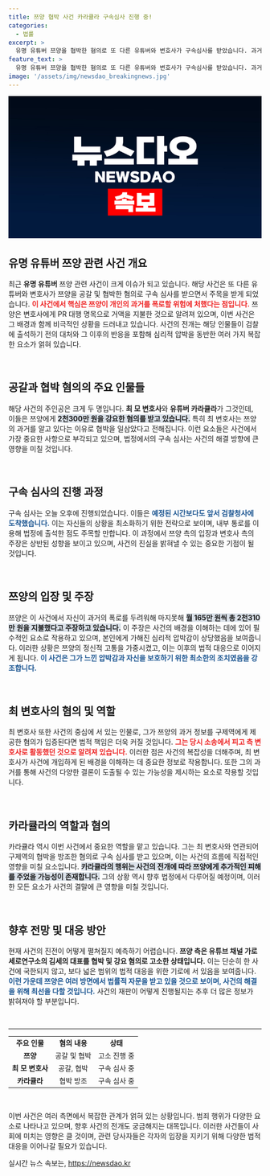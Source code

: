 ```yaml
---
title: 쯔양 협박 사건 카라큘라 구속심사 진행 중!
categories:
  - 법률
excerpt: >
  유명 유튜버 쯔양을 협박한 혐의로 또 다른 유튜버와 변호사가 구속심사를 받았습니다. 과거 폭로의 위협 속, 2천300만 원을 뜯어낸 사건이 밝혀진 가운데, 관련 영상 게시와 소송 압박 논란도 일어났습니다. 과연 이들의 운명은?
feature_text: >
  유명 유튜버 쯔양을 협박한 혐의로 또 다른 유튜버와 변호사가 구속심사를 받았습니다. 과거 폭로의 위협 속, 2천300만 원을 뜯어낸 사건이 밝혀진 가운데, 관련 영상 게시와 소송 압박 논란도 일어났습니다. 과연 이들의 운명은?
image: '/assets/img/newsdao_breakingnews.jpg'
---
```


<p><img src="/assets/img/newsdao_breakingnews.jpg" alt="firstkoreanews 속보" /></p>

<h2 data-ke-size="size26">유명 유튜버 쯔양 관련 사건 개요</h2>

<p data-ke-size="size16">최근 <b>유명 유튜버</b> 쯔양 관련 사건이 크게 이슈가 되고 있습니다. 해당 사건은 또 다른 유튜버와 변호사가 쯔양을 공갈 및 협박한 혐의로 구속 심사를 받으면서 주목을 받게 되었습니다. <b><span style="color: #ee2323;">이 사건에서 핵심은 쯔양이 개인의 과거를 폭로할 위험에 처했다는 점입니다.</span></b> 쯔양은 변호사에게 PR 대행 명목으로 거액을 지불한 것으로 알려져 있으며, 이번 사건은 그 배경과 함께 비극적인 상황을 드러내고 있습니다. 사건의 전개는 해당 인물들이 검찰에 출석하기 전의 대처와 그 이후의 반응을 포함해 심리적 압박을 동반한 여러 가지 복잡한 요소가 얽혀 있습니다.</p>

<p data-ke-size="size16">&nbsp;</p>

<h2 data-ke-size="size26">공갈과 협박 혐의의 주요 인물들</h2>

<p data-ke-size="size16">해당 사건의 주인공은 크게 두 명입니다. <b>최 모 변호사</b>와 <b>유튜버 카라큘라</b>가 그것인데, 이들은 쯔양에게 <b><span style="background-color: #21538527;">2천300만 원을 강요한 혐의를 받고 있습니다.</span></b> 특히 최 변호사는 쯔양의 과거를 알고 있다는 이유로 협박을 일삼았다고 전해집니다. 이런 요소들은 사건에서 가장 중요한 사항으로 부각되고 있으며, 법정에서의 구속 심사는 사건의 해결 방향에 큰 영향을 미칠 것입니다.</p>

<p data-ke-size="size16">&nbsp;</p>

<h2 data-ke-size="size26">구속 심사의 진행 과정</h2>

<p data-ke-size="size16">구속 심사는 오늘 오후에 진행되었습니다. 이들은 <b><span style="color: #1a5490;">예정된 시간보다도 앞서 검찰청사에 도착했습니다.</span></b> 이는 자신들의 상황을 최소화하기 위한 전략으로 보이며, 내부 통로를 이용해 법정에 출석한 점도 주목할 만합니다. 이 과정에서 쯔양 측의 입장과 변호사 측의 주장은 상반된 성향을 보이고 있으며, 사건의 진실을 밝혀낼 수 있는 중요한 기점이 될 것입니다.</p>

<p data-ke-size="size16">&nbsp;</p>

<h2 data-ke-size="size26">쯔양의 입장 및 주장</h2>

<p data-ke-size="size16">쯔양은 이 사건에서 자신이 과거의 폭로를 두려워해 마지못해 <b><span style="background-color: #21538527;">월 165만 원씩 총 2천310만 원을 지불했다고 주장하고 있습니다.</span></b> 이 주장은 사건의 배경을 이해하는 데에 있어 필수적인 요소로 작용하고 있으며, 본인에게 가해진 심리적 압박감이 상당했음을 보여줍니다. 이러한 상황은 쯔양의 정신적 고통을 가중시켰고, 이는 이후의 법적 대응으로 이어지게 됩니다. <b><span style="color: #1a5490;">이 사건은 그가 느낀 압박감과 자신을 보호하기 위한 최소한의 조치였음을 강조합니다.</span></b></p>

<p data-ke-size="size16">&nbsp;</p>

<h2 data-ke-size="size26">최 변호사의 혐의 및 역할</h2>

<p data-ke-size="size16">최 변호사 또한 사건의 중심에 서 있는 인물로, 그가 쯔양의 과거 정보를 구제역에게 제공한 혐의가 입증된다면 법적 책임은 더욱 커질 것입니다. <b><span style="color: #ee2323;">그는 당시 소송에서 피고 측 변호사로 활동했던 것으로 알려져 있습니다.</span></b> 이러한 점은 사건의 복잡성을 더해주며, 최 변호사가 사건에 개입하게 된 배경을 이해하는 데 중요한 정보로 작용합니다. 또한 그의 과거를 통해 사건의 다양한 결론이 도출될 수 있는 가능성을 제시하는 요소로 작용할 것입니다.</p>

<p data-ke-size="size16">&nbsp;</p>

<h2 data-ke-size="size26">카라큘라의 역할과 혐의</h2>

<p data-ke-size="size16">카라큘라 역시 이번 사건에서 중요한 역할을 맡고 있습니다. 그는 최 변호사와 연관되어 구제역의 협박을 방조한 혐의로 구속 심사를 받고 있으며, 이는 사건의 흐름에 직접적인 영향을 미칠 요소입니다. <b><span style="background-color: #21538527;">카라큘라의 행위는 사건의 전개에 따라 쯔양에게 추가적인 피해를 주었을 가능성이 존재합니다.</span></b> 그의 상황 역시 향후 법정에서 다루어질 예정이며, 이러한 모든 요소가 사건의 결말에 큰 영향을 미칠 것입니다.</p>

<p data-ke-size="size16">&nbsp;</p>

<h2 data-ke-size="size26">향후 전망 및 대응 방안</h2>

<p data-ke-size="size16">현재 사건의 진전이 어떻게 펼쳐질지 예측하기 어렵습니다. <b>쯔양 측은 유튜브 채널 가로세로연구소의 김세의 대표를 협박 및 강요 혐의로 고소한 상태입니다.</b> 이는 단순히 한 사건에 국한되지 않고, 보다 넓은 범위의 법적 대응을 위한 기로에 서 있음을 보여줍니다. <b><span style="color: #1a5490;">이런 가운데 쯔양은 여러 방면에서 법률적 자문을 받고 있을 것으로 보이며, 사건의 해결을 위해 최선을 다할 것입니다.</span></b> 사건의 재판이 어떻게 진행될지는 추후 더 많은 정보가 밝혀져야 할 부분입니다.</p>

<p data-ke-size="size16">&nbsp;</p>

<hr />

<table>
<tr>
<td style="text-align: center; height: 17px;"><b>주요 인물</b></td>
<td style="text-align: center; height: 17px;"><b>혐의 내용</b></td>
<td style="text-align: center; height: 17px;"><b>상태</b></td>
</tr>
<tr>
<td style="text-align: center; height: 17px;"><b>쯔양</b></td>
<td style="text-align: center; height: 17px;">공갈 및 협박</td>
<td style="text-align: center; height: 17px;">고소 진행 중</td>
</tr>
<tr>
<td style="text-align: center; height: 17px;"><b>최 모 변호사</b></td>
<td style="text-align: center; height: 17px;">공갈, 협박</td>
<td style="text-align: center; height: 17px;">구속 심사 중</td>
</tr>
<tr>
<td style="text-align: center; height: 17px;"><b>카라큘라</b></td>
<td style="text-align: center; height: 17px;">협박 방조</td>
<td style="text-align: center; height: 17px;">구속 심사 중</td>
</tr>
</table>

<p data-ke-size="size16">&nbsp;</p>

<p data-ke-size="size16">이번 사건은 여러 측면에서 복잡한 관계가 얽혀 있는 상황입니다. 범죄 행위가 다양한 요소로 나타나고 있으며, 향후 사건의 전개도 궁금해지는 대목입니다. 이러한 사건들이 사회에 미치는 영향은 클 것이며, 관련 당사자들은 각자의 입장을 지키기 위해 다양한 법적 대응을 이어나갈 필요가 있습니다.</p>
실시간 뉴스 속보는, <a href="https://newsdao.kr" rel="dofollow">https://newsdao.kr</a>


